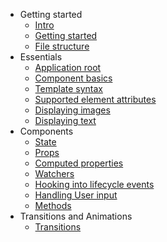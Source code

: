 - Getting started
  - [Intro](/readme.md)
  - [Getting started](/getting_started/getting_started.md)
  - [File structure](/getting_started/file_structure.md)
- Essentials
  - [Application root](/essentials/application_root.md)
  - [Component basics](/essentials/components.md)
  - [Template syntax](/essentials/template_syntax.md)
  - [Supported element attributes](/essentials/element_attributes.md)
  - [Displaying images](/essentials/displaying_images.md)
  - [Displaying text](/essentials/displaying_text.md)
- Components
  - [State](/components/component_state.md)
  - [Props](/components/props.md)
  - [Computed properties](/components/computed_properties.md)
  - [Watchers](/components/watchers.md)
  - [Hooking into lifecycle events](/components/lifecycle_events.md)
  - [Handling User input](/components/user_input.md)
  - [Methods](/components/methods.md)
- Transitions and Animations
  - [Transitions](/transitions_animations/transitions.md)
